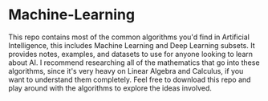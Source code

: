# Machine-Learning
This repo contains most of the common algorithms you'd find in Artificial Intelligence, this includes Machine Learning and Deep Learning subsets.
It provides notes, examples, and datasets to use for anyone looking to learn about AI.
I recommend researching all of the mathematics that go into these algorithms, since it's very heavy on Linear Algebra and Calculus, if you want to understand them completely. 
Feel free to download this repo and play around with the algorithms to explore the ideas involved.
